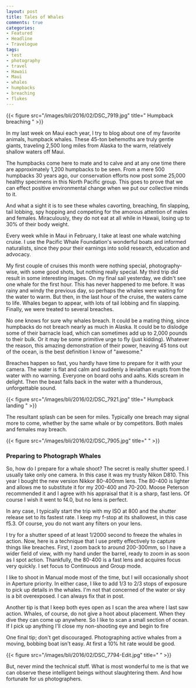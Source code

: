 ```yaml
---
layout: post
title: Tales of Whales
comments: true
categories:
- Featured
- Headline
- Travelogue
tags:
- test
- photography
- travel
- Hawaii
- Maui
- whales
- humpbacks
- breaching
- flukes
---
```


{{< figure src="/images/bli/2016/02/DSC_7919.jpg" title="  Humpback breaching  " >}}

In my last week on Maui each year, I try to blog about one of my favorite animals, humpback whales. These 45-ton behemoths are truly gentle giants, traveling 2,500 long miles from Alaska to the warm, relatively shallow waters off Maui. 

<!--more-->

The humpbacks come here to mate and to calve and at any one time there are approximately 1,200 humpbacks to be seen. From a mere 500 humpbacks 30 years ago, our conservation efforts now post some 25,000 healthy specimens in this North Pacific group. This goes to prove that we can effect positive environmental change when we put our collective minds to it. 

And what a sight it is to see these whales cavorting, breaching, fin slapping, tail lobbing, spy hopping and competing for the amorous attention of males and females. Miraculously, they do not eat at all while in Hawaii, losing up to 30% of their body weight. 

Every week while in Maui in February, I take at least one whale watching cruise. I use the Pacific Whale Foundation's wonderful boats and informed naturalists, since they pour their earnings into solid research, education and advocacy. 

My first couple of cruises this month were nothing special, photography-wise, with some good shots, but nothing really special. My third trip did result in some interesting images. On my final sail yesterday, we didn't see one whale for the first hour. This has never happened to me before. It was rainy and windy the previous day, so perhaps the whales were waiting for the water to warm. But then, in the last hour of the cruise, the waters came to life. Whales began to appear, with lots of tail lobbing and fin slapping. Finally, we were treated to several breaches. 

No one knows for sure why whales breach. It could be a mating thing, since humpbacks do not breach nearly as much in Alaska. It could be to dislodge some of their barnacle load, which can sometimes add up to 2,000 pounds to their bulk. Or it may be some primitive urge to fly (just kidding). Whatever the reason, this amazing demonstration of their power, heaving 45 tons out of the ocean, is the best definition I know of "awesome." 

Breaches happen so fast, you hardly have time to prepare for it with your camera. The water is flat and calm and suddenly a leviathan erupts from the water with no warning. Everyone on board oohs and aahs. Kids scream in delight. Then the beast falls back in the water with a thunderous, unforgettable sound.

{{< figure src="/images/bli/2016/02/DSC_7921.jpg" title="  Humpback landing  " >}}

The resultant splash can be seen for miles. Typically one breach may signal more to come, whether by the same whale or by competitors. Both males and females may breach. 

{{< figure src="/images/bli/2016/02/DSC_7905.jpg" title="  " >}}

### Preparing to Photograph Whales

So, how do I prepare for a whale shoot? The secret is really shutter speed. I usually take only one camera. In this case it was my trusty Nikon D810. This year I bought the new version  Nikkor 80-400mm lens. The 80-400 is lighter and allows me to substitute it for my 200-400 and 70-200. Moose Peterson recommended it and I agree with his appraisal that it is a sharp, fast lens. Of course I wish it went to f4.0, but no lens is perfect. 

In any case, I typically start the trip with my ISO at 800 and the shutter release set to its fastest rate. I keep my f-stop at its shallowest, in this case f5.3. Of course, you do not want any filters on your lens. 

I try for a shutter speed of at least 1/2000 second to freeze the whales in action. Now, here is a technique that I use pretty effectively to capture things like breaches. First, I zoom back to around 200-300mm, so I have a wider field of view, with my hand under the barrel, ready to zoom in as soon as I spot action. Thankfully, the 80-400 is a fast lens and acquires focus very quickly. I set focus to Continuous and Group mode. 

I like to shoot in Manual mode most of the time, but I will occasionally shoot in Aperture priority. In either case, I like to add 1/3 to 2/3 stops of exposure to pick up details in the whales. I'm not that concerned of the water or sky is a bit overexposed. I can always fix that in post. 

Another tip is that I keep both eyes open as I scan the area where I last saw action. Whales, of course, do not give a hoot about placement. When they dive they can come up anywhere. So I like to scan a small section of ocean. If I pick up anything I'll close my non-shooting eye and begin to fire 

One final tip; don't get discouraged. Photographing active whales from a moving, bobbing boat isn't easy. At first a 10% hit rate would be good. 

{{< figure src="/images/bli/2016/02/DSC_7794-Edit.jpg" title="   " >}}

But, never mind the technical stuff. What is most wonderful to me is that we can observe these intelligent beings without slaughtering them. And how fortunate for us photographers. 

